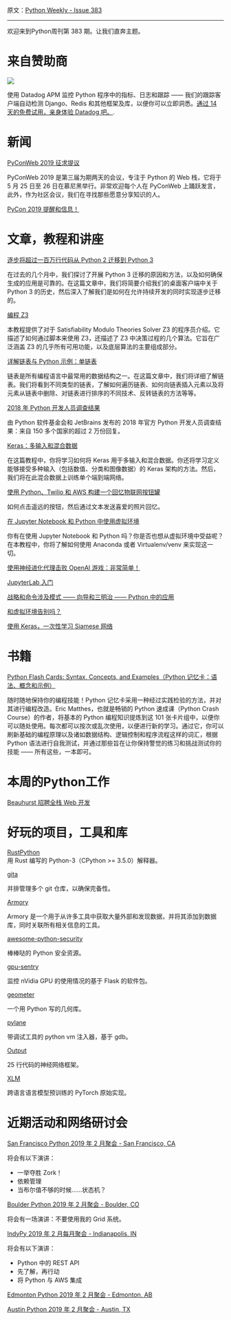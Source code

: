 原文：[Python Weekly - Issue 383](http://eepurl.com/ggyzub)

---

欢迎来到Python周刊第 383 期。让我们直奔主题。
  
# 来自赞助商
[![](https://gallery.mailchimp.com/e2e180baf855ac797ef407fc7/images/f25123ca-75a9-4b27-af3b-518500134fcd.png)](https://www.datadoghq.com/dg/apm/ts-python-tracing/?utm_source=Advertisement&utm_medium=Advertisement&utm_campaign=PythonWeekly-Tshirt&utm_content=Python)

使用 Datadog APM 监控 Python 程序中的指标、日志和跟踪 —— 我们的跟踪客户端自动检测 Django、Redis 和其他框架及库，以便你可以立即洞悉。[通过 14 天的免费试用，亲身体验 Datadog 吧。](https://www.datadoghq.com/dg/apm/ts-python-tracing/?utm_source=Advertisement&utm_medium=Advertisement&utm_campaign=PythonWeekly-Tshirt&utm_content=Python).   

  
# 新闻  
  
[PyConWeb 2019 征求提议](https://www.papercall.io/pyconweb19)  

PyConWeb 2019 是第三届为期两天的会议，专注于 Python 的 Web 栈，它将于 5 月 25 日至 26 日在慕尼黑举行。非常欢迎每个人在 PyConWeb 上踊跃发言，此外，作为社区会议，我们在寻找那些愿意分享知识的人。

[PyCon 2019 提醒和信息！](https://pycon.blogspot.com/2019/01/pycon-2019-reminders-and-information.html)  
  
  
# 文章，教程和讲座 
  
[逐步将超过一百万行代码从 Python 2 迁移到 Python 3](https://blogs.dropbox.com/tech/2019/02/incrementally-migrating-over-one-million-lines-of-code-from-python-2-to-python-3/)

在过去的几个月中，我们探讨了开展 Python 3 迁移的原因和方法，以及如何确保生成的应用是可靠的。在这篇文章中，我们将简要介绍我们的桌面客户端中关于 Python 3 的历史，然后深入了解我们是如何在允许持续开发的同时实现逐步迁移的。

[编程 Z3](https://theory.stanford.edu/~nikolaj/programmingz3.html)  

本教程提供了对于 Satisfiability Modulo Theories Solver Z3 的程序员介绍。它描述了如何通过脚本来使用 Z3，还描述了 Z3 中决策过程的几个算法。它旨在广泛涵盖 Z3 的几乎所有可用功能，以及底层算法的主要组成部分。
  
[详解链表与 Python 示例：单链表](https://stackabuse.com/linked-lists-in-detail-with-python-examples-single-linked-lists/)  

链表是所有编程语言中最常用的数据结构之一。在这篇文章中，我们将详细了解链表。我们将看到不同类型的链表，了解如何遍历链表、如何向链表插入元素以及将元素从链表中删除、对链表进行排序的不同技术、反转链表的方法等等。

[2018 年 Python 开发人员调查结果](https://www.jetbrains.com/research/python-developers-survey-2018/)  

由 Python 软件基金会和 JetBrains 发布的 2018 年官方 Python 开发人员调查结果：来自 150 多个国家的超过 2 万份回复。
  
[Keras：多输入和混合数据](https://www.pyimagesearch.com/2019/02/04/keras-multiple-inputs-and-mixed-data/)  

在这篇教程中，你将学习如何将 Keras 用于多输入和混合数据。你还将学习定义能够接受多种输入（包括数值、分类和图像数据）的 Keras 架构的方法。然后，我们将在此混合数据上训练单个端到端网络。
  
[使用 Python、Twilio 和 AWS 构建一个回忆物联网按钮罐](https://medium.com/@jman4190/building-a-jar-of-memories-iot-button-with-python-twilio-aws-ca90a8159bc3)  

如何点击遥远的按钮，然后通过文本发送喜爱的照片回忆。
  
[在 Jupyter Notebook 和 Python 中使用虚拟环境](https://janakiev.com/til/jupyter-virtual-envs/)  

你有在使用 Jupyter Notebook 和 Python 吗？你是否也想从虚拟环境中受益呢？在本教程中，你将了解如何使用 Anaconda 或者  Virtualenv/venv 来实现这一切。
  
[使用神经进化代理击败 OpenAI 游戏：非常简单！](http://declanoller.com/2019/01/25/beating-openai-games-with-neuroevolution-agents-pretty-neat/)  
  
[JupyterLab 入门](https://www.blog.pythonlibrary.org/2019/02/05/getting-started-with-jupyterlab/)  
  
[战略和命令涉及模式 —— 向导和三明治 —— Python 中的应用](https://medium.com/@rrfd/strategy-and-command-design-patterns-wizards-and-sandwiches-applications-in-python-d1ee1c86e00f)  
  
[和虚拟环境告别吗？](https://medium.com/@grassfedcode/goodbye-virtual-environments-b9f8115bc2b6)  
  
[使用 Keras，一次性学习 Siamese 网络](https://towardsdatascience.com/one-shot-learning-with-siamese-networks-using-keras-17f34e75bb3d)  
  
  
# 书籍  
  
[Python Flash Cards: Syntax, Concepts, and Examples（Python 记忆卡：语法、概念和示例）](https://amzn.to/2DX87Zy)

随时随地保持你的编程技能！Python 记忆卡采用一种经过实践检验的方法，并对其进行编程改造。Eric Matthes，也就是畅销的 Python 速成课（Python Crash Course）的作者，将基本的 Python 编程知识提炼到这 101 张卡片组中，以便你可以随处使用。每次都可以按次或乱次使用，以便进行新的学习。通过它，你可以刷新基础的编程原理以及诸如数据结构、逻辑控制和程序流程这样的词汇，根据 Python 语法进行自我测试，并通过那些旨在让你保持警觉的练习和挑战测试你的技能 —— 所有这些，一本即可。
  
  
# 本周的Python工作  
  
[Beauhurst 招聘全栈 Web 开发](http://jobs.pythonweekly.com/jobs/grad-full-stack-web-developer-experience-0-yrs/)
  
  
# 好玩的项目，工具和库  
  
[RustPython](https://github.com/RustPython/RustPython)  
用 Rust 编写的 Python-3（CPython >= 3.5.0）解释器。
  
[gita](https://github.com/nosarthur/gita)  

并排管理多个 git 仓库，以确保完备性。
  
[Armory](https://github.com/depthsecurity/armory)  

Armory 是一个用于从许多工具中获取大量外部和发现数据，并将其添加到数据库，同时关联所有相关信息的工具。

[awesome-python-security](https://github.com/guardrailsio/awesome-python-security)  

棒棒哒的 Python 安全资源。
  
[gpu-sentry](https://github.com/jacenkow/gpu-sentry)  

监控 nVidia GPU 的使用情况的基于 Flask 的软件包。
  
[geometer](https://github.com/jan-mue/geometer)  

一个用 Python 写的几何库。
  
[pylane](https://github.com/NtesEyes/pylane)  

带调试工具的 python vm 注入器，基于 gdb。
  
[Output](https://gist.github.com/macournoyer/620a8ba4a2ecd6d6feaf)  

25 行代码的神经网络框架。
  
[XLM](https://github.com/facebookresearch/XLM)  

跨语言语言模型预训练的 PyTorch 原始实现。
  
  
# 近期活动和网络研讨会  
  
[San Francisco Python 2019 年 2 月聚会 - San Francisco, CA](https://www.meetup.com/sfpython/events/258401696/)  

将会有以下演讲：

  * 一举夺胜 Zork！
  * 依赖管理
  * 当布尔值不够的时候……状态机？

  
[Boulder Python 2019 年 2 月聚会 - Boulder, CO](https://www.meetup.com/BoulderPython/events/xwblrpyzdbqb/)  

将会有一场演讲：不要使用我的 Grid 系统。
  
[IndyPy 2019 年 2 月每月聚会 - Indianapolis, IN](https://www.meetup.com/indypy/events/bxqbmqyzdbqb/)  

将会有以下演讲：

  * Python 中的 REST API
  * 先了解，再行动
  * 将 Python 与 AWS 集成

  
[Edmonton Python 2019 年 2 月聚会 - Edmonton, AB](https://www.meetup.com/startupedmonton/events/dtflxjyzdbpb/)   
  
[Austin Python 2019 年 2 月聚会 - Austin, TX](https://www.meetup.com/austinpython/events/lgrbmqyzdbrb/)  